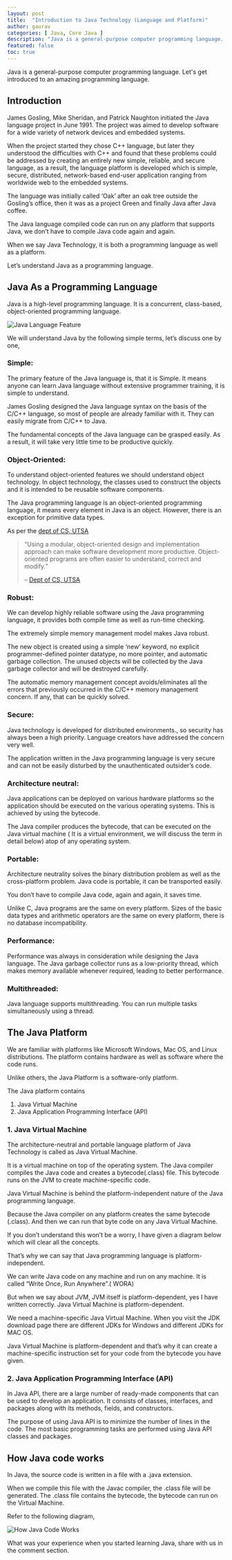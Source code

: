 ```yaml
---
layout: post
title:  "Introduction to Java Technology (Language and Platform)"
author: gaurav
categories: [ Java, Core Java ]
description: "Java is a general-purpose computer programming language. Let's get introduced to an amazing programming language."
featured: false
toc: true
---
```


Java is a general-purpose computer programming language. Let's get introduced to an amazing programming language.

## Introduction

James Gosling, Mike Sheridan, and Patrick Naughton initiated the Java language project in June 1991. The project was aimed to develop software for a wide variety of network devices and embedded systems.

When the project started they chose C++ language, but later they understood the difficulties with C++ and found that these problems could be addressed by creating an entirely new simple, reliable, and secure language, as a result, the language platform is developed which is simple, secure, distributed, network-based end-user application ranging from worldwide web to the embedded systems.

The language was initially called ‘Oak’ after an oak tree outside the Gosling’s office, then it was as a project Green and finally Java after Java coffee.

The Java language compiled code can run on any platform that supports Java, we don’t have to compile Java code again and again.

When we say Java Technology, it is both a programming language as well as a platform.

Let’s understand Java as a programming language.

## Java As a Programming Language

Java is a high-level programming language. It is a concurrent, class-based, object-oriented programming language.

![Java Language Feature](/assets/images/2019-11-29/java-language-feature.webp)

We will understand Java by the following simple terms, let’s discuss one by one,

### **Simple:**

The primary feature of the Java language is, that it is Simple. It means anyone can learn Java language without extensive programmer training, it is simple to understand.

James Gosling designed the Java language syntax on the basis of the C/C++ language, so most of people are already familiar with it. They can easily migrate from C/C++ to Java.

The fundamental concepts of the Java language can be grasped easily. As a result, it will take very little time to be productive quickly.

### **Object-Oriented:**

To understand object-oriented features we should understand object technology. In object technology, the classes used to construct the objects and it is intended to be reusable software components.

The Java programming language is an object-oriented programming language, it means every element in Java is an object. However, there is an exception for primitive data types.

As per the  [dept of CS, UTSA](http://www.cs.utsa.edu/~cs3443/ch01.html)

> “Using a modular, object-oriented design and implementation approach can make software development more productive. Object-oriented programs are often easier to understand, correct and modify.”
> 
> –  [Dept of CS, UTSA](http://www.cs.utsa.edu/~cs3443/ch01.html)

### **Robust:**

We can develop highly reliable software using the Java programming language, it provides both compile time as well as run-time checking.

The extremely simple memory management model makes Java robust.

The new object is created using a simple ‘new’ keyword, no explicit programmer-defined pointer datatype, no more pointer, and automatic garbage collection. The unused objects will be collected by the Java garbage collector and will be destroyed carefully.

The automatic memory management concept avoids/eliminates all the errors that previously occurred in the C/C++ memory management concern. If any, that can be quickly solved.

### **Secure:**

Java technology is developed for distributed environments., so security has always been a high priority. Language creators have addressed the concern very well.

The application written in the Java programming language is very secure and can not be easily disturbed by the unauthenticated outsider’s code.

### **Architecture neutral:**

Java applications can be deployed on various hardware platforms so the application should be executed on the various operating systems. This is achieved by using the bytecode.

The Java compiler produces the bytecode, that can be executed on the Java virtual machine ( It is a virtual environment, we will discuss the term in detail below) atop of any operating system.

### **Portable:**

Architecture neutrality solves the binary distribution problem as well as the cross-platform problem. Java code is portable, it can be transported easily.  

You don’t have to compile Java code, again and again, it saves time.

Unlike C, Java programs are the same on every platform. Sizes of the basic data types and arithmetic operators are the same on every platform, there is no database incompatibility.

### **Performance:**

Performance was always in consideration while designing the Java language. The Java garbage collector runs as a low-priority thread, which makes memory available whenever required, leading to better performance.

### **Multithreaded:**

Java language supports multithreading. You can run multiple tasks simultaneously using a thread.

## The Java Platform

We are familiar with platforms like Microsoft Windows, Mac OS, and Linux distributions. The platform contains hardware as well as software where the code runs.

Unlike others, the Java Platform is a software-only platform.

The Java platform contains

1.  Java Virtual Machine
2.  Java Application Programming Interface (API)

### 1. Java Virtual Machine

The architecture-neutral and portable language platform of Java Technology is called as Java Virtual Machine.

It is a virtual machine on top of the operating system. The Java compiler compiles the Java code and creates a bytecode(.class) file. This bytecode runs on the JVM to create machine-specific code.

Java Virtual Machine is behind the platform-independent nature of the Java programming language.

Because the Java compiler on any platform creates the same bytecode (.class). And then we can run that byte code on any Java Virtual Machine.

If you don’t understand this won’t be a worry, I have given a diagram below which will clear all the concepts.

That’s why we can say that Java programming language is platform-independent.

We can write Java code on any machine and run on any machine. It is called “Write Once, Run Anywhere”.( WORA)

But when we say about JVM, JVM itself is platform-dependent, yes I have written correctly. Java Virtual Machine is platform-dependent.

We need a machine-specific Java Virtual Machine. When you visit the JDK download page there are different JDKs for Windows and different JDKs for MAC OS.

Java Virtual Machine is platform-dependent and that’s why it can create a machine-specific instruction set for your code from the bytecode you have given.

### 2. Java Application Programming Interface (API)  

In Java API, there are a large number of ready-made components that can be used to develop an application. It consists of classes, interfaces, and packages along with its methods, fields, and constructors.

The purpose of using Java API is to minimize the number of lines in the code. The most basic programming tasks are performed using Java API classes and packages.

## How Java code works

In Java, the source code is written in a file with a .java extension.

When we compile this file with the Javac compiler, the .class file will be generated. The .class file contains the bytecode, the bytecode can run on the Virtual Machine.

Refer to the following diagram,

![How Java Code Works](/assets/images/2019-11-29/how-java-code-works.webp)

What was your experience when you started learning Java, share with us in the comment section.
